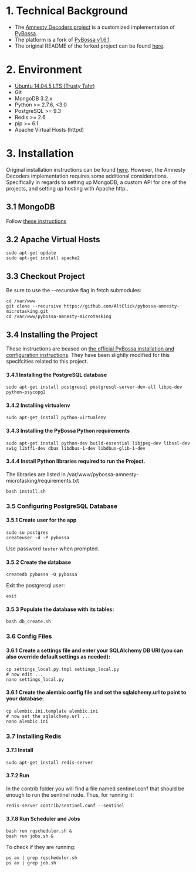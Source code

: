 # 1. Technical Background

- The [Amnesty Decoders project](https://decoders.amnesty.org/) is a customized implementation of [PyBossa](http://pybossa.com/).
- The platform is a fork of [PyBossa v1.6.1](https://github.com/PyBossa/pybossa/releases/tag/v1.6.1).
- The original README of the forked project can be found [here](https://github.com/PyBossa/pybossa/blob/1155b6f57fc7a152916ccc003e40df7f763aa60f/README.md).

# 2. Environment
- [Ubuntu 14.04.5 LTS (Trusty Tahr)](http://releases.ubuntu.com/14.04/)
- Git
- MongoDB 3.2.x
- Python >= 2.7.6, <3.0
- PostgreSQL >= 9.3
- Redis >= 2.6
- pip >= 6.1
- Apache Virtual Hosts (httpd)

# 3. Installation
Original installation instructions can be found [here](http://docs.pybossa.com/en/latest/installing_pybossa.html). However, the Amnesty Decoders implementation requires some additional considerations. Specifically in regards to setting up MongoDB, a custom API for one of the projects, and setting up hosting with Apache http..

## 3.1 MongoDB
Follow [these instructions](https://docs.mongodb.com/manual/tutorial/install-mongodb-on-ubuntu/)

## 3.2 Apache Virtual Hosts 
```
sudo apt-get update
sudo apt-get install apache2
```

## 3.3 Checkout Project
Be sure to use the --recursive flag in fetch submodules:
```
cd /var/www
git clone --recursive https://github.com/AltClick/pybossa-amnesty-microtasking.git
cd /var/www/pybossa-amnesty-microtasking
```

## 3.4 Installing the Project
These instructions are beased on [the official PyBossa installation and configuration instructions](http://docs.pybossa.com/en/latest/install.html). They have been slightly modified for this specifcities related to this project.

#### 3.4.1 Installing the PostgreSQL database
```
sudo apt-get install postgresql postgresql-server-dev-all libpq-dev python-psycopg2
```

#### 3.4.2 Installing virtualenv
```
sudo apt-get install python-virtualenv
```

#### 3.4.3 Installing the PyBossa Python requirements
```
sudo apt-get install python-dev build-essential libjpeg-dev libssl-dev swig libffi-dev dbus libdbus-1-dev libdbus-glib-1-dev
```

#### 3.4.4 Install Python libraries required to run the Project.
The libraries are listed in /var/www/pybossa-amnesty-microtasking/requirements.txt
```
bash install.sh
```

### 3.5 Configuring PostgreSQL Database
#### 3.5.1 Create user for the app
```
sudo su postgres
createuser -d -P pybossa
```

Use password `tester` when prompted.

#### 3.5.2 Create the database
```
createdb pybossa -O pybossa
```

Exit the postgresql user:
```
exit
```

#### 3.5.3 Populate the database with its tables:
```
bash db_create.sh
```


### 3.6 Config Files
#### 3.6.1 Create a settings file and enter your SQLAlchemy DB URI (you can also override default settings as needed):
```
cp settings_local.py.tmpl settings_local.py
# now edit ...
nano settings_local.py
```

#### 3.6.1 Create the alembic config file and set the sqlalchemy.url to point to your database:
```
cp alembic.ini.template alembic.ini
# now set the sqlalchemy.url ...
nano alembic.ini
```

### 3.7 Installing Redis

#### 3.7.1 Install
```
sudo apt-get install redis-server
```

#### 3.7.2 Run
In the contrib folder you will find a file named sentinel.conf that should be enough to run the sentinel node. Thus, for running it:
```
redis-server contrib/sentinel.conf --sentinel
```

#### 3.7.8 Run Scheduler and Jobs
```
bash run rqscheduler.sh &
bash run jobs.sh &
```

To check if they are running:
```
ps ax | grep rqscheduler.sh
ps ax | grep job.sh
```

